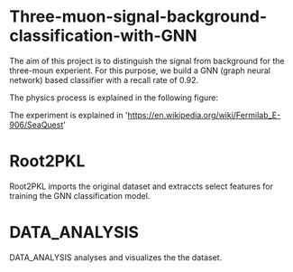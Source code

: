 # Three-muon-signal-background-classification-with-GNN

The aim of this project is to distinguish the signal from background for the three-moun experient. For this purpose, we build a GNN (graph neural network) based classifier with a recall rate of 0.92.

The physics process is explained in the following figure:


The experiment is explained in 'https://en.wikipedia.org/wiki/Fermilab_E-906/SeaQuest'


# Root2PKL

Root2PKL imports the original dataset and extraccts select features for training the GNN classification model.

# DATA_ANALYSIS

DATA_ANALYSIS analyses and visualizes the the dataset. 
